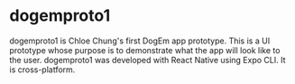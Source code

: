 # dogemproto1
dogemproto1 is Chloe Chung's first DogEm app prototype. This is a UI prototype whose purpose is to demonstrate what the app will look like to the user. dogemproto1 was developed with React Native using Expo CLI. It is cross-platform.
